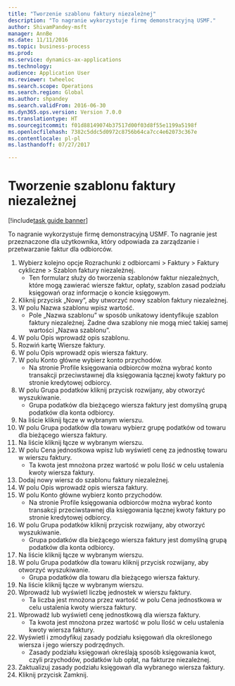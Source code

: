 ```yaml
--- 
title: "Tworzenie szablonu faktury niezależnej"
description: "To nagranie wykorzystuje firmę demonstracyjną USMF."
author: ShivamPandey-msft
manager: AnnBe
ms.date: 11/11/2016
ms.topic: business-process
ms.prod: 
ms.service: dynamics-ax-applications
ms.technology: 
audience: Application User
ms.reviewer: twheeloc
ms.search.scope: Operations
ms.search.region: Global
ms.author: shpandey
ms.search.validFrom: 2016-06-30
ms.dyn365.ops.version: Version 7.0.0
ms.translationtype: HT
ms.sourcegitcommit: f01d88149074b37517d00f03d8f55e1199a5198f
ms.openlocfilehash: 7382c5ddc5d0972c8756b64ca7cc4e62073c367e
ms.contentlocale: pl-pl
ms.lasthandoff: 07/27/2017

---
```

# <a name="create-a-free-text-invoice-template"></a>Tworzenie szablonu faktury niezależnej

[!include[task guide banner](../../includes/task-guide-banner.md)]

To nagranie wykorzystuje firmę demonstracyjną USMF. To nagranie jest przeznaczone dla użytkownika, który odpowiada za zarządzanie i przetwarzanie faktur dla odbiorców.

1. Wybierz kolejno opcje Rozrachunki z odbiorcami > Faktury > Faktury cykliczne > Szablon faktury niezależnej.
    * Ten formularz służy do tworzenia szablonów faktur niezależnych, które mogą zawierać wiersze faktur, opłaty, szablon zasad podziału księgowań oraz informacje o koncie księgowym.  
2. Kliknij przycisk „Nowy”, aby utworzyć nowy szablon faktury niezależnej.
3. W polu Nazwa szablonu wpisz wartość.
    * Pole „Nazwa szablonu” w sposób unikatowy identyfikuje szablon faktury niezależnej. Żadne dwa szablony nie mogą mieć takiej samej wartości „Nazwa szablonu”.  
4. W polu Opis wprowadź opis szablonu.
5. Rozwiń kartę Wiersze faktury.
6. W polu Opis wprowadź opis wiersza faktury.
7. W polu Konto główne wybierz konto przychodów.
    * Na stronie Profile księgowania odbiorców można wybrać konto transakcji przeciwstawnej dla księgowania łącznej kwoty faktury po stronie kredytowej odbiorcy.  
8. W polu Grupa podatków kliknij przycisk rozwijany, aby otworzyć wyszukiwanie.
    * Grupa podatków dla bieżącego wiersza faktury jest domyślną grupą podatków dla konta odbiorcy.  
9. Na liście kliknij łącze w wybranym wierszu.
10. W polu Grupa podatków dla towaru wybierz grupę podatków od towaru dla bieżącego wiersza faktury.
11. Na liście kliknij łącze w wybranym wierszu.
12. W polu Cena jednostkowa wpisz lub wyświetl cenę za jednostkę towaru w wierszu faktury.
    * Ta kwota jest mnożona przez wartość w polu Ilość w celu ustalenia kwoty wiersza faktury.  
13. Dodaj nowy wiersz do szablonu faktury niezależnej.
14. W polu Opis wprowadź opis wiersza faktury.
15. W polu Konto główne wybierz konto przychodów.
    * Na stronie Profile księgowania odbiorców można wybrać konto transakcji przeciwstawnej dla księgowania łącznej kwoty faktury po stronie kredytowej odbiorcy.  
16. W polu Grupa podatków kliknij przycisk rozwijany, aby otworzyć wyszukiwanie.
    * Grupa podatków dla bieżącego wiersza faktury jest domyślną grupą podatków dla konta odbiorcy.  
17. Na liście kliknij łącze w wybranym wierszu.
18. W polu Grupa podatków dla towaru kliknij przycisk rozwijany, aby otworzyć wyszukiwanie.
    * Grupa podatków dla towaru dla bieżącego wiersza faktury.  
19. Na liście kliknij łącze w wybranym wierszu.
20. Wprowadź lub wyświetl liczbę jednostek w wierszu faktury.
    * Ta liczba jest mnożona przez wartość w polu Cena jednostkowa w celu ustalenia kwoty wiersza faktury.  
21. Wprowadź lub wyświetl cenę jednostkową dla wiersza faktury. 
    * Ta kwota jest mnożona przez wartość w polu Ilość w celu ustalenia kwoty wiersza faktury.  
22. Wyświetl i zmodyfikuj zasady podziału księgowań dla określonego wiersza i jego wierszy podrzędnych.
    * Zasady podziału księgowań określają sposób księgowania kwot, czyli przychodów, podatków lub opłat, na fakturze niezależnej.  
23. Zaktualizuj zasady podziału księgowań dla wybranego wiersza faktury.
24. Kliknij przycisk Zamknij.


